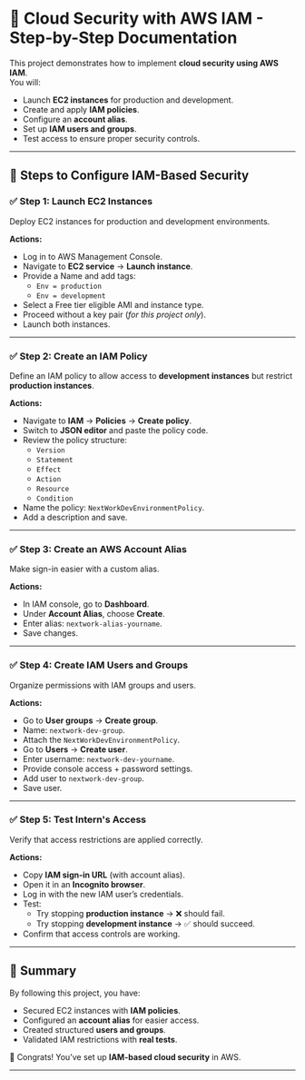 # 🔐 Cloud Security with AWS IAM - Step-by-Step Documentation  

This project demonstrates how to implement **cloud security using AWS IAM**.  
You will:  
- Launch **EC2 instances** for production and development.  
- Create and apply **IAM policies**.  
- Configure an **account alias**.  
- Set up **IAM users and groups**.  
- Test access to ensure proper security controls.  

---

## 📌 Steps to Configure IAM-Based Security  

### ✅ Step 1: Launch EC2 Instances  
Deploy EC2 instances for production and development environments.  

**Actions:**  
- Log in to AWS Management Console.  
- Navigate to **EC2 service** → **Launch instance**.  
- Provide a Name and add tags:  
  - `Env = production`  
  - `Env = development`  
- Select a Free tier eligible AMI and instance type.  
- Proceed without a key pair (*for this project only*).  
- Launch both instances.  

---

### ✅ Step 2: Create an IAM Policy  
Define an IAM policy to allow access to **development instances** but restrict **production instances**.  

**Actions:**  
- Navigate to **IAM** → **Policies** → **Create policy**.  
- Switch to **JSON editor** and paste the policy code.  
- Review the policy structure:  
  - `Version`  
  - `Statement`  
  - `Effect`  
  - `Action`  
  - `Resource`  
  - `Condition`  
- Name the policy: `NextWorkDevEnvironmentPolicy`.  
- Add a description and save.  

---

### ✅ Step 3: Create an AWS Account Alias  
Make sign-in easier with a custom alias.  

**Actions:**  
- In IAM console, go to **Dashboard**.  
- Under **Account Alias**, choose **Create**.  
- Enter alias: `nextwork-alias-yourname`.  
- Save changes.  

---

### ✅ Step 4: Create IAM Users and Groups  
Organize permissions with IAM groups and users.  

**Actions:**  
- Go to **User groups** → **Create group**.  
- Name: `nextwork-dev-group`.  
- Attach the `NextWorkDevEnvironmentPolicy`.  
- Go to **Users** → **Create user**.  
- Enter username: `nextwork-dev-yourname`.  
- Provide console access + password settings.  
- Add user to `nextwork-dev-group`.  
- Save user.  

---

### ✅ Step 5: Test Intern's Access  
Verify that access restrictions are applied correctly.  

**Actions:**  
- Copy **IAM sign-in URL** (with account alias).  
- Open it in an **Incognito browser**.  
- Log in with the new IAM user’s credentials.  
- Test:  
  - Try stopping **production instance** → ❌ should fail.  
  - Try stopping **development instance** → ✅ should succeed.  
- Confirm that access controls are working.  

---

## 📖 Summary  

By following this project, you have:  
- Secured EC2 instances with **IAM policies**.  
- Configured an **account alias** for easier access.  
- Created structured **users and groups**.  
- Validated IAM restrictions with **real tests**.  

🎉 Congrats! You’ve set up **IAM-based cloud security** in AWS.  

---
